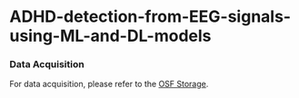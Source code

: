 # ADHD-detection-from-EEG-signals-using-ML-and-DL-models
### Data Acquisition

For data acquisition, please refer to the [OSF Storage](https://osf.io/6594x/).
